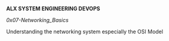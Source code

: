 __ALX SYSTEM ENGINEERING DEVOPS__

_0x07-Networking_Basics_

Understanding the networking system especially the OSI Model

